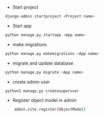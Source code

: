 - Start project
```bash 
django-admin startproject <Project name>
```

- Start app
```bash
python manage.py startapp <App name>
```

- make migrations
```bash
python manage.py makemigrations <App name>
```
- migrate and update database
```bash
python manage.py migrate <App name>
```

- create admin user
```bash
python3 manage.py createsuperuser
```

- Register object model in admin
```bash
    admin.site.register(ObjectModel)
```